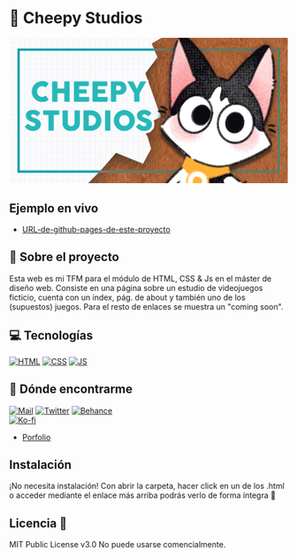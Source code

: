 # 🌱 Cheepy Studios
![Imagen del proyecto](https://github.com/TigredeLimon/CheepyStudios/blob/main/assets/meta_tag.png?raw=true)

## Ejemplo en vivo
- [URL-de-github-pages-de-este-proyecto](URL-de-github-pages-de-este-proyecto)

## 🌻 Sobre el proyecto
Esta web es mi TFM para el módulo de HTML, CSS & Js en el máster de diseño web. Consiste en una página sobre un estudio de videojuegos ficticio, cuenta con un index, pág. de about y también uno de los (supuestos) juegos. Para el resto de enlaces se muestra un "coming soon".


<!-- ## ¿Qué he aprendido en este proyecto? 🙇🏻 

Lorem ipsum dolor, sit amet consectetur adipisicing elit. A voluptatum et esse, ipsum ipsam debitis ducimus dolorum placeat? Consectetur, soluta vero. Accusamus iure est pariatur, doloremque nam cumque natus unde adipisci laborum ut. At id sapiente consequatur earum. Magnam doloribus, voluptate zumito doloremque obcaecati vel excepturi numquam cupiditate ipsam quisquam! -->

## 💻 Tecnologías
<!-- Iconos sacados de: https://github.com/hendrasob/badges/blob/master/README.md y https://github.com/alexandresanlim/Badges4-README.md-Profile -->
[![HTML](https://img.shields.io/badge/HTML5-E34F26?style=for-the-badge&logo=html5&logoColor=white)](https://es.wikipedia.org/wiki/HTML5)
[![CSS](https://img.shields.io/badge/CSS3-1572B6?style=for-the-badge&logo=css3&logoColor=white)](https://es.wikipedia.org/wiki/CSS)
[![JS](https://img.shields.io/badge/JavaScript-F7DF1E?style=for-the-badge&logo=javascript&logoColor=black)](https://es.wikipedia.org/wiki/JavaScript)

<!-- ## Vista previa
Si quieres hechas un vistazo al proyecto, te recomiendo:

![Captura del proyecto]() -->


## 🍃 Dónde encontrarme

[![Mail](https://img.shields.io/badge/Gmail-D14836?style=for-the-badge&logo=gmail&logoColor=white)](hola@tigredelimon.com) 
[![Twitter](https://img.shields.io/badge/Twitter-1DA1F2?style=for-the-badge&logo=twitter&logoColor=white)](https://twitter.com/MelonTobi) 
[![Behance](https://img.shields.io/badge/Behance-0054F7?style=for-the-badge&logo=behance&logoColor=white)](https://www.behance.net/MelonTobi)  
[![Ko-fi](https://img.shields.io/badge/Ko--fi-F16061?style=for-the-badge&logo=ko-fi&logoColor=white)](https://www.behance.net/MelonTobi) 
* [Porfolio](https://www.tigredelimon.com/)

## Instalación 
¡No necesita instalación! Con abrir la carpeta, hacer click en un de los .html o acceder mediante el enlace más arriba podrás verlo de forma íntegra 🐯
  
## Licencia 📄
MIT Public License v3.0
No puede usarse comencialmente.